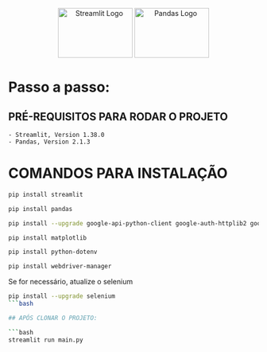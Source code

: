 <p align="center">
<a href="https://docs.streamlit.io/get-started/installation" target="_blank"><img src="https://images.ctfassets.net/23aumh6u8s0i/2Qhstbnq6i34wLoPoAjWoq/9f66f58a22870df0d72a3cbaf77ce5b6/streamlit_hero.jpg" width="150" height="100" alt="Streamlit Logo"></a> <a href="https://pandas.pydata.org/docs/getting_started/install.html" target="_blank"><img src="https://encrypted-tbn0.gstatic.com/images?q=tbn:ANd9GcQ-NEICv1aGTvDRncdvM_fXoah5SNWx4pXAvg&s" width="150" height="100" alt="Pandas Logo"></a>
</p>

# Passo a passo:

## PRÉ-REQUISITOS PARA RODAR O PROJETO
    - Streamlit, Version 1.38.0
    - Pandas, Version 2.1.3

# COMANDOS PARA INSTALAÇÃO
```bash
pip install streamlit
```
```bash
pip install pandas
```
```bash
pip install --upgrade google-api-python-client google-auth-httplib2 google-auth-oauthlib
```

```bash
pip install matplotlib
```

```bash
pip install python-dotenv
```

```bash
pip install webdriver-manager
```

<p>Se for necessário, atualize o selenium</p>

```bash
pip install --upgrade selenium
```bash

## APÓS CLONAR O PROJETO:

```bash
streamlit run main.py
```


